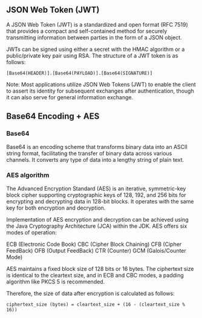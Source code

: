 ## JSON Web Token (JWT)

A JSON Web Token (JWT) is a standardized and open format (RFC 7519) that provides a compact and self-contained method for securely transmitting information between parties in the form of a JSON object.

JWTs can be signed using either a secret with the HMAC algorithm or a public/private key pair using RSA. The structure of a JWT token is as follows:

```[Base64(HEADER)].[Base64(PAYLOAD)].[Base64(SIGNATURE)]```

Note: Most applications utilize JSON Web Tokens (JWT) to enable the client to assert its identity for subsequent exchanges after authentication, though it can also serve for general information exchange.


## Base64 Encoding + AES
### Base64
Base64 is an encoding scheme that transforms binary data into an ASCII string format, facilitating the transfer of binary data across various channels. It converts any type of data into a lengthy string of plain text.

### AES algorithm
The Advanced Encryption Standard (AES) is an iterative, symmetric-key block cipher supporting cryptographic keys of 128, 192, and 256 bits for encrypting and decrypting data in 128-bit blocks. It operates with the same key for both encryption and decryption.

Implementation of AES encryption and decryption can be achieved using the Java Cryptography Architecture (JCA) within the JDK. AES offers six modes of operation:

ECB (Electronic Code Book)
CBC (Cipher Block Chaining)
CFB (Cipher FeedBack)
OFB (Output FeedBack)
CTR (Counter)
GCM (Galois/Counter Mode)
 
AES maintains a fixed block size of 128 bits or 16 bytes. The ciphertext size is identical to the cleartext size, and in ECB and CBC modes, a padding algorithm like PKCS 5 is recommended.

Therefore, the size of data after encryption is calculated as follows:

```ciphertext_size (bytes) = cleartext_size + (16 - (cleartext_size % 16))```
